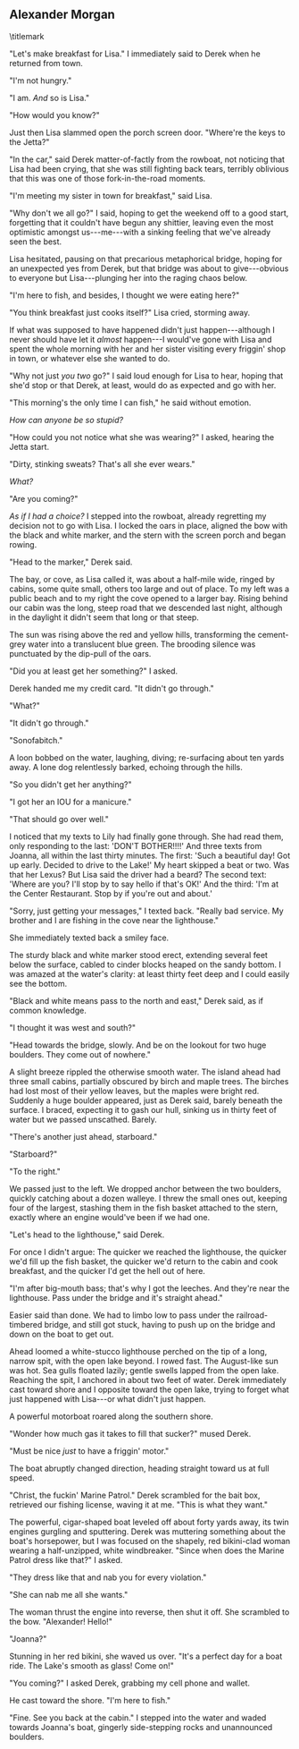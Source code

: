 ## Alexander Morgan
\titlemark

"Let's make breakfast for Lisa." I immediately said to Derek when he
returned from town.

"I'm not hungry."

"I am. *And* so is Lisa."

"How would you know?"

Just then Lisa slammed open the porch screen door. "Where're the keys to
the Jetta?"

"In the car," said Derek matter-of-factly from the rowboat, not noticing
that Lisa had been crying, that she was still fighting back tears,
terribly oblivious that this was one of those fork-in-the-road moments.

"I'm meeting my sister in town for breakfast," said Lisa.

"Why don't we all go?" I said, hoping to get the weekend off to a good
start, forgetting that it couldn't have begun any shittier, leaving even
the most optimistic amongst us---me---with a sinking feeling that we've
already seen the best.

Lisa hesitated, pausing on that precarious metaphorical bridge, hoping
for an unexpected yes from Derek, but that bridge was about to
give---obvious to everyone but Lisa---plunging her into the raging chaos
below.

"I'm here to fish, and besides, I thought we were eating here?"

"You think breakfast just cooks itself?" Lisa cried, storming away.

If what was supposed to have happened didn't just happen---although I
never should have let it *almost* happen---I would've gone with Lisa and
spent the whole morning with her and her sister visiting every friggin'
shop in town, or whatever else she wanted to do.

"Why not just *you two* go?" I said loud enough for Lisa to hear, hoping
that she'd stop or that Derek, at least, would do as expected and go
with her.

"This morning's the only time I can fish," he said without emotion.

*How can anyone be so stupid?*

"How could you not notice what she was wearing?" I asked, hearing the
Jetta start.

"Dirty, stinking sweats? That's all she ever wears."

*What?*

"Are you coming?"

*As if I had a choice?* I stepped into the rowboat, already regretting
my decision not to go with Lisa. I locked the oars in place, aligned the
bow with the black and white marker, and the stern with the screen porch
and began rowing.

"Head to the marker," Derek said.

The bay, or cove, as Lisa called it, was about a half-mile wide, ringed
by cabins, some quite small, others too large and out of place. To my
left was a public beach and to my right the cove opened to a larger bay.
Rising behind our cabin was the long, steep road that we descended last
night, although in the daylight it didn't seem that long or that steep.

The sun was rising above the red and yellow hills, transforming the
cement-grey water into a translucent blue green. The brooding silence
was punctuated by the dip-pull of the oars.

"Did you at least get her something?" I asked.

Derek handed me my credit card. "It didn't go through."

"What?"

"It didn't go through."

"Sonofabitch."

A loon bobbed on the water, laughing, diving; re-surfacing about ten
yards away. A lone dog relentlessly barked, echoing through the hills.

"So you didn't get her anything?"

"I got her an IOU for a manicure."

"That should go over well."

I noticed that my texts to Lily had finally gone through. She had read
them, only responding to the last: 'DON'T BOTHER!!!!' And three texts
from Joanna, all within the last thirty minutes. The first: 'Such a
beautiful day! Got up early. Decided to drive to the Lake!' My heart
skipped a beat or two. Was that her Lexus? But Lisa said the driver had
a beard? The second text: 'Where are you? I'll stop by to say hello if
that's OK!' And the third: 'I'm at the Center Restaurant. Stop by if
you're out and about.'

"Sorry, just getting your messages," I texted back. "Really bad service.
My brother and I are fishing in the cove near the lighthouse."

She immediately texted back a smiley face.

The sturdy black and white marker stood erect, extending several feet
below the surface, cabled to cinder blocks heaped on the sandy bottom. I
was amazed at the water's clarity: at least thirty feet deep and I could
easily see the bottom.

"Black and white means pass to the north and east," Derek said, as if
common knowledge.

"I thought it was west and south?"

"Head towards the bridge, slowly. And be on the lookout for two huge
boulders. They come out of nowhere."

A slight breeze rippled the otherwise smooth water. The island ahead had
three small cabins, partially obscured by birch and maple trees. The
birches had lost most of their yellow leaves, but the maples were bright
red. Suddenly a huge boulder appeared, just as Derek said, barely
beneath the surface. I braced, expecting it to gash our hull, sinking us
in thirty feet of water but we passed unscathed. Barely.

"There's another just ahead, starboard."

"Starboard?"

"To the right."

We passed just to the left. We dropped anchor between the two boulders,
quickly catching about a dozen walleye. I threw the small ones out,
keeping four of the largest, stashing them in the fish basket attached
to the stern, exactly where an engine would've been if we had one.

"Let's head to the lighthouse," said Derek.

For once I didn't argue: The quicker we reached the lighthouse, the
quicker we'd fill up the fish basket, the quicker we'd return to the
cabin and cook breakfast, and the quicker I'd get the hell out of here.

"I'm after big-mouth bass; that's why I got the leeches. And they're
near the lighthouse. Pass under the bridge and it's straight ahead."

Easier said than done. We had to limbo low to pass under the
railroad-timbered bridge, and still got stuck, having to push up on the
bridge and down on the boat to get out.

Ahead loomed a white-stucco lighthouse perched on the tip of a long,
narrow spit, with the open lake beyond. I rowed fast. The August-like
sun was hot. Sea gulls floated lazily; gentle swells lapped from the
open lake. Reaching the spit, I anchored in about two feet of water.
Derek immediately cast toward shore and I opposite toward the open lake,
trying to forget what just happened with Lisa---or what didn't just
happen.

A powerful motorboat roared along the southern shore.

"Wonder how much gas it takes to fill that sucker?" mused Derek.

"Must be nice *just* to have a friggin' motor."

The boat abruptly changed direction, heading straight toward us at full
speed.

"Christ, the fuckin' Marine Patrol." Derek scrambled for the bait box,
retrieved our fishing license, waving it at me. "This is what they
want."

The powerful, cigar-shaped boat leveled off about forty yards away, its
twin engines gurgling and sputtering. Derek was muttering something
about the boat's horsepower, but I was focused on the shapely, red
bikini-clad woman wearing a half-unzipped, white windbreaker. "Since
when does the Marine Patrol dress like that?" I asked.

"They dress like that and nab you for every violation."

"She can nab me all she wants."

The woman thrust the engine into reverse, then shut it off. She
scrambled to the bow. "Alexander! Hello!"

"Joanna?"

Stunning in her red bikini, she waved us over. "It's a perfect day for a
boat ride. The Lake's smooth as glass! Come on!"

"You coming?" I asked Derek, grabbing my cell phone and wallet.

He cast toward the shore. "I'm here to fish."

"Fine. See you back at the cabin." I stepped into the water and waded
towards Joanna's boat, gingerly side-stepping rocks and unannounced
boulders.
